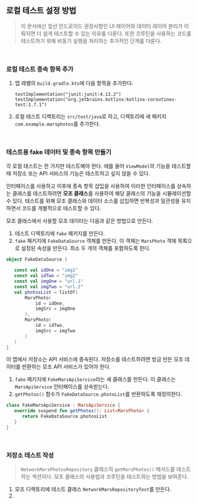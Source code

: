 ## 로컬 테스트 설정 방법

> 이 문서에선 앞선 안드로이드 권장사항인 UI 레이어와 데이터 레이어 분리가 이뤄지면 더 쉽게 테스트할 수 있는 이유를 다룬다.
> 또한 코루틴을 사용하는 코드를 테스트하기 위해 비동기 실행을 처리하는 추가적인 단계를 다룬다.
<br>

### 로컬 테스트 종속 항목 추가

1. 앱 레벨의 `build.gradle.kts`에 다음 항목을 추가한다.
   ```
   testImplementation("junit:junit:4.13.2")
   testImplementation("org.jetbrains.kotlinx:kotlinx-coroutines-test:1.7.1")
   ```
2. 로컬 테스트 디렉토리는 `src/test/java`로 하고, 디렉토리에 새 패키지 `com.example.marsphotos`를 추가한다.
<br>

### 테스트용 fake 데이터 및 종속 항목 만들기

각 로컬 테스트는 한 가지만 테스트해야 한다. 에를 들어 `ViewModel`의 기능을 테스트할 때 저장소 또는 API 서비스의 기능은 테스트하고 싶지 않을 수 있다. 

인터페이스를 사용하고 이후에 종속 항목 삽입을 사용하여 이러한 인터페이스를 상속하는 클래스를 테스트하려면 **모조 클래스**를 사용하여 해당 클래스의 기능을 시뮬레이션할 수 있다. 테스트를 위해 모조 클래스와 데이터 소스를 삽입하면 반복성과 일관성을 유지하면서 코드를 개별적으로 테스트할 수 있다.

모조 클래스에서 사용할 모조 데이터는 다음과 같은 방법으로 만든다.
1. 테스트 디렉토리에 `fake` 패키지를 만든다.
2. `fake` 패키지에 `FakeDataSource` 객체를 만든다. 이 객체는 `MarsPhoto` 객체 목록으로 설정된 속성을 만든다. 최소 두 개의 객체를 포함하도록 한다.
```kotlin
object FakeDataSource {

   const val idOne = "img1"
   const val idTwo = "img2"
   const val imgOne = "url.1"
   const val imgTwo = "url.2"
   val photosList = listOf(
       MarsPhoto(
           id = idOne,
           imgSrc = imgOne
       ),
       MarsPhoto(
           id = idTwo,
           imgSrc = imgTwo
       )
   )
}
```

이 앱에서 저장소는 API 서비스에 종속된다. 저장소를 테스트하려면 방금 만든 모조 데이터를 반환하는 모조 API 서비스가 있어야 한다.
1. `fake` 패키지에 `FakeMarsApiService`라는 새 클래스를 만든다. 이 클래스는 `MarsApiService` 인터페이스를 상속받는다.
2. `getPhotos()` 함수가 `FakeDataSource.photoList`를 반환하도록 재정의한다.
```kotlin
class FakeMarsApiService : MarsApiService {
   override suspend fun getPhotos(): List<MarsPhoto> {
      return FakeDataSource.photosList
   }
}
```
<br>

<h3>저장소 테스트 작성</h3>

> `NetworkMarsPhotosRepository` 클래스의 `getMarsPhotos()` 메서드를 테스트하는 섹션이다. 모조 클래스의 사용법과 코루틴을 테스트하는 방법을 보여준다.

1. 모조 디렉토리에 테스트 클래스 `NetworkMarsRepositoryTest`를 만든다.
2. 
